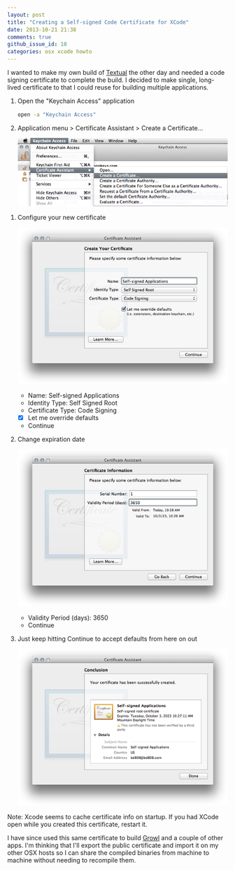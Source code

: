```yaml
---
layout: post
title: "Creating a Self-signed Code Certificate for XCode"
date: 2013-10-21 21:38
comments: true
github_issue_id: 18
categories: osx xcode howto
---
```

I wanted to make my own build of [Textual](http://www.codeux.com/textual/)
the other day and needed a code signing certificate to complete the build.
I decided to make single, long-lived certificate to that I could reuse for
building multiple applications.

1.  Open the "Keychain Access" application

    ``` bash
    open -a "Keychain Access"
    ```

1.  Application menu > Certificate Assistant > Create a Certificate...

    ![Create a Certificate](/images/blog/create-certificate-menu.png)

<!-- more -->

1.  Configure your new certificate

    ![](/images/blog/ca-1.png)
    -  Name: Self-signed Applications
    -  Identity Type: Self Signed Root
    -  Certificate Type: Code Signing
    -  [x] Let me override defaults
    -  Continue
1.  Change expiration date

    ![](/images/blog/ca-2.png)
    - Validity Period (days): 3650
    - Continue
1.  Just keep hitting Continue to accept defaults from here on out

    ![](/images/blog/ca-last.png)

Note: Xcode seems to cache certificate info on startup. If you had XCode open while you created this certificate, restart it.

I have since used this same certificate to build
[Growl](http://growl.info/documentation/developer/growl-source-install.php)
and a couple of other apps. I'm thinking that I'll export the public
certificate and import it on my other OSX hosts so I can share the compiled
binaries from machine to machine without needing to recompile them.
